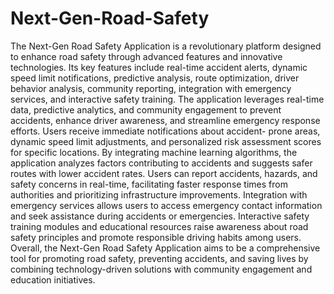 # Next-Gen-Road-Safety

The Next-Gen Road Safety Application is a revolutionary platform designed to enhance
road safety through advanced features and innovative technologies. Its key features
include real-time accident alerts, dynamic speed limit notifications, predictive analysis,
route optimization, driver behavior analysis, community reporting, integration with
emergency services, and interactive safety training.
The application leverages real-time data, predictive analytics, and community
engagement to prevent accidents, enhance driver awareness, and streamline
emergency response efforts. Users receive immediate notifications about accident-
prone areas, dynamic speed limit adjustments, and personalized risk assessment
scores for specific locations.
By integrating machine learning algorithms, the application analyzes factors
contributing to accidents and suggests safer routes with lower accident rates.
Users can report accidents, hazards, and safety concerns in real-time, facilitating faster
response times from authorities and prioritizing infrastructure improvements.
Integration with emergency services allows users to access emergency contact
information and seek assistance during accidents or emergencies. Interactive safety
training modules and educational resources raise awareness about road safety
principles and promote responsible driving habits among users.
Overall, the Next-Gen Road Safety Application aims to be a comprehensive tool for
promoting road safety, preventing accidents, and saving lives by combining
technology-driven solutions with community engagement and education initiatives.
